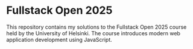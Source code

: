 # Fullstack Open 2025
This repository contains my solutions to the Fullstack Open 2025 course held by the University of Helsinki. The course introduces modern web application development using JavaScript.
